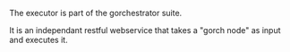 The executor is part of the gorchestrator suite.

It is an independant restful webservice that takes a "gorch node" as input and executes it.
